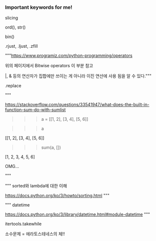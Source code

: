 ### Important keywords for me!

slicing

ord(), str()

bin()

.rjust, .ljust, .zfill

"""https://www.programiz.com/python-programming/operators

위의 페이지에서 Bitwise operators 이 부분 참고

|, & 등의 연산자가 집합에만 쓰이는 게 아니라 이진 연산에 사용 됨을 알 수 있다."""

.replace

"""

https://stackoverflow.com/questions/33541947/what-does-the-built-in-function-sum-do-with-sumlist

>>> a = [[1, 2], [3, 4], [5, 6]]

>>> a

[[1, 2], [3, 4], [5, 6]]

>>> sum(a, [])

[1, 2, 3, 4, 5, 6]

OMG...

"""

"""
sorted와 lambda에 대한 이해

https://docs.python.org/ko/3/howto/sorting.html
"""

"""
datetime

https://docs.python.org/ko/3/library/datetime.html#module-datetime
"""

itertools.takewhile

소수문제 = 에라토스테네스의 체!!

